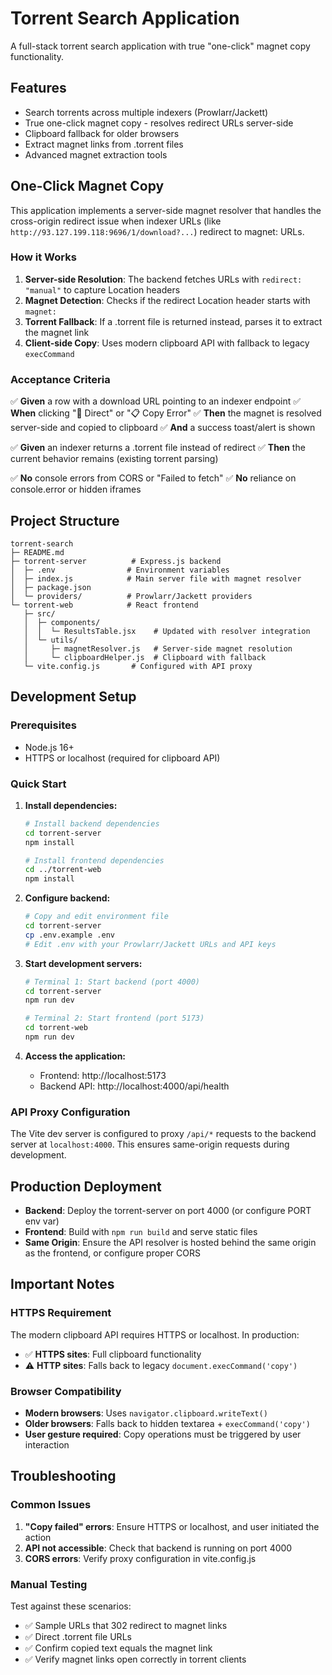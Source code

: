 
# Torrent Search Application

A full-stack torrent search application with true "one-click" magnet copy functionality.

## Features

- Search torrents across multiple indexers (Prowlarr/Jackett)
- True one-click magnet copy - resolves redirect URLs server-side
- Clipboard fallback for older browsers
- Extract magnet links from .torrent files
- Advanced magnet extraction tools

## One-Click Magnet Copy

This application implements a server-side magnet resolver that handles the cross-origin redirect issue when indexer URLs (like `http://93.127.199.118:9696/1/download?...`) redirect to magnet: URLs.

### How it Works

1. **Server-side Resolution**: The backend fetches URLs with `redirect: "manual"` to capture Location headers
2. **Magnet Detection**: Checks if the redirect Location header starts with `magnet:`
3. **Torrent Fallback**: If a .torrent file is returned instead, parses it to extract the magnet link
4. **Client-side Copy**: Uses modern clipboard API with fallback to legacy `execCommand`

### Acceptance Criteria

✅ **Given** a row with a download URL pointing to an indexer endpoint
✅ **When** clicking "📄 Direct" or "📋 Copy Error"
✅ **Then** the magnet is resolved server-side and copied to clipboard
✅ **And** a success toast/alert is shown

✅ **Given** an indexer returns a .torrent file instead of redirect
✅ **Then** the current behavior remains (existing torrent parsing)

✅ **No** console errors from CORS or "Failed to fetch"
✅ **No** reliance on console.error or hidden iframes

## Project Structure

```
torrent-search
├─ README.md
├─ torrent-server          # Express.js backend
│  ├─ .env                # Environment variables
│  ├─ index.js            # Main server file with magnet resolver
│  ├─ package.json
│  └─ providers/          # Prowlarr/Jackett providers
└─ torrent-web            # React frontend
   ├─ src/
   │  ├─ components/
   │  │  └─ ResultsTable.jsx    # Updated with resolver integration
   │  └─ utils/
   │     ├─ magnetResolver.js   # Server-side magnet resolution
   │     └─ clipboardHelper.js  # Clipboard with fallback
   └─ vite.config.js       # Configured with API proxy
```

## Development Setup

### Prerequisites

- Node.js 16+
- HTTPS or localhost (required for clipboard API)

### Quick Start

1. **Install dependencies:**
   ```bash
   # Install backend dependencies
   cd torrent-server
   npm install

   # Install frontend dependencies
   cd ../torrent-web
   npm install
   ```

2. **Configure backend:**
   ```bash
   # Copy and edit environment file
   cd torrent-server
   cp .env.example .env
   # Edit .env with your Prowlarr/Jackett URLs and API keys
   ```

3. **Start development servers:**
   ```bash
   # Terminal 1: Start backend (port 4000)
   cd torrent-server
   npm run dev

   # Terminal 2: Start frontend (port 5173)
   cd torrent-web
   npm run dev
   ```

4. **Access the application:**
   - Frontend: http://localhost:5173
   - Backend API: http://localhost:4000/api/health

### API Proxy Configuration

The Vite dev server is configured to proxy `/api/*` requests to the backend server at `localhost:4000`. This ensures same-origin requests during development.

## Production Deployment

- **Backend**: Deploy the torrent-server on port 4000 (or configure PORT env var)
- **Frontend**: Build with `npm run build` and serve static files
- **Same Origin**: Ensure the API resolver is hosted behind the same origin as the frontend, or configure proper CORS

## Important Notes

### HTTPS Requirement

The modern clipboard API requires HTTPS or localhost. In production:

- ✅ **HTTPS sites**: Full clipboard functionality
- ⚠️ **HTTP sites**: Falls back to legacy `document.execCommand('copy')`

### Browser Compatibility

- **Modern browsers**: Uses `navigator.clipboard.writeText()`
- **Older browsers**: Falls back to hidden textarea + `execCommand('copy')`
- **User gesture required**: Copy operations must be triggered by user interaction

## Troubleshooting

### Common Issues

1. **"Copy failed" errors**: Ensure HTTPS or localhost, and user initiated the action
2. **API not accessible**: Check that backend is running on port 4000
3. **CORS errors**: Verify proxy configuration in vite.config.js

### Manual Testing

Test against these scenarios:
- ✅ Sample URLs that 302 redirect to magnet links
- ✅ Direct .torrent file URLs
- ✅ Confirm copied text equals the magnet link
- ✅ Verify magnet links open correctly in torrent clients